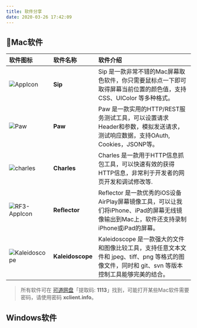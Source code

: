 ```yaml
---
title: 软件分享
date: 2020-03-26 17:42:09
---
```


## Mac软件

| 软件图标                                                     | 软件名称         | 软件介绍                                                     |
| :----------------------------------------------------------- | :--------------- | :----------------------------------------------------------- |
| ![AppIcon](https://tva1.sinaimg.cn/large/00831rSTgy1gd8husx4rfj305k05kq3f.jpg) | **Sip**          | Sip 是一款非常不错的Mac屏幕取色软件，你只需要鼠标点一下即可取得屏幕当前位置的颜色值，支持 CSS、UIColor 等多种格式。 |
| ![Paw](https://tva1.sinaimg.cn/large/00831rSTgy1gd8hiyz5quj305k05k74p.jpg) | **Paw**          | Paw 是一款实用的HTTP/REST服务测试工具，可以设置请求Header和参数，模拟发送请求，测试响应数据，支持OAuth, Cookies，JSONP等。 |
| ![charles](https://tva1.sinaimg.cn/large/00831rSTgy1gd8huzvjwtj305k05kwfn.jpg) | **Charles**      | Charles 是一款用于HTTP信息抓包工具，可以快速有效的获得HTTP信息，非常利于开发者的网页开发和调试修改等. |
| ![RF3-AppIcon](https://tva1.sinaimg.cn/large/00831rSTgy1gd8hv43i0bj305k05k75f.jpg) | **Reflector**    | Reflector 是一款优秀的iOS设备AirPlay屏幕镜像工具，可以让我们将iPhone、iPad的屏幕无线镜像输出到Mac上，软件还支持录制iPhone或iPad的屏幕。 |
| ![Kaleidoscope](https://tva1.sinaimg.cn/large/00831rSTgy1gd8hv7x8srj305k05kgmi.jpg) | **Kaleidoscope** | Kaleidoscope 是一款强大的文件和图像比较工具，支持任意文本文件和 jpeg、tiff、png 等格式的图像文件，同时和 git、svn 等版本控制工具能够完美的结合。 |

> 所有软件可在 [可道网盘](http://t.cn/A6ZyFYFc)「提取码: **1113**」找到，可能打开某些Mac软件需要密码，请使用密码 **xclient.info**。

## Windows软件
